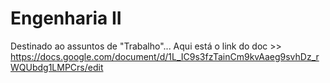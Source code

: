 # Engenharia II
Destinado ao assuntos de "Trabalho"...
Aqui está o link do doc >> https://docs.google.com/document/d/1L_IC9s3fzTainCm9kvAaeg9svhDz_rWQUbdg1LMPCrs/edit
